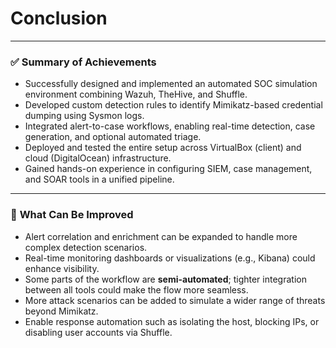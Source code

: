 # Conclusion

---

### ✅ **Summary of Achievements**

- Successfully designed and implemented an automated SOC simulation environment combining Wazuh, TheHive, and Shuffle.
- Developed custom detection rules to identify Mimikatz-based credential dumping using Sysmon logs.
- Integrated alert-to-case workflows, enabling real-time detection, case generation, and optional automated triage.
- Deployed and tested the entire setup across VirtualBox (client) and cloud (DigitalOcean) infrastructure.
- Gained hands-on experience in configuring SIEM, case management, and SOAR tools in a unified pipeline.

---

### 🧩 **What Can Be Improved**

- Alert correlation and enrichment can be expanded to handle more complex detection scenarios.
- Real-time monitoring dashboards or visualizations (e.g., Kibana) could enhance visibility.
- Some parts of the workflow are **semi-automated**; tighter integration between all tools could make the flow more seamless.
- More attack scenarios can be added to simulate a wider range of threats beyond Mimikatz.
- Enable response automation such as isolating the host, blocking IPs, or disabling user accounts via Shuffle.